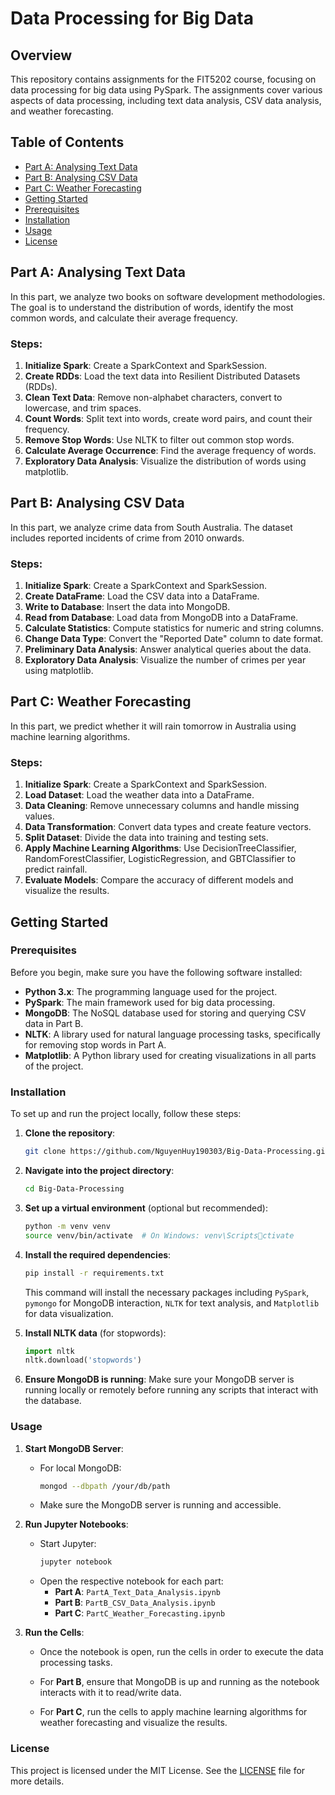 
# Data Processing for Big Data

## Overview

This repository contains assignments for the FIT5202 course, focusing on data processing for big data using PySpark. The assignments cover various aspects of data processing, including text data analysis, CSV data analysis, and weather forecasting.

## Table of Contents

- [Part A: Analysing Text Data](#part-a-analysing-text-data)
- [Part B: Analysing CSV Data](#part-b-analysing-csv-data)
- [Part C: Weather Forecasting](#part-c-weather-forecasting)
- [Getting Started](#getting-started)
- [Prerequisites](#prerequisites)
- [Installation](#installation)
- [Usage](#usage)
- [License](#license)

## Part A: Analysing Text Data

In this part, we analyze two books on software development methodologies. The goal is to understand the distribution of words, identify the most common words, and calculate their average frequency.

### Steps:
1. **Initialize Spark**: Create a SparkContext and SparkSession.
2. **Create RDDs**: Load the text data into Resilient Distributed Datasets (RDDs).
3. **Clean Text Data**: Remove non-alphabet characters, convert to lowercase, and trim spaces.
4. **Count Words**: Split text into words, create word pairs, and count their frequency.
5. **Remove Stop Words**: Use NLTK to filter out common stop words.
6. **Calculate Average Occurrence**: Find the average frequency of words.
7. **Exploratory Data Analysis**: Visualize the distribution of words using matplotlib.

## Part B: Analysing CSV Data

In this part, we analyze crime data from South Australia. The dataset includes reported incidents of crime from 2010 onwards.

### Steps:
1. **Initialize Spark**: Create a SparkContext and SparkSession.
2. **Create DataFrame**: Load the CSV data into a DataFrame.
3. **Write to Database**: Insert the data into MongoDB.
4. **Read from Database**: Load data from MongoDB into a DataFrame.
5. **Calculate Statistics**: Compute statistics for numeric and string columns.
6. **Change Data Type**: Convert the "Reported Date" column to date format.
7. **Preliminary Data Analysis**: Answer analytical queries about the data.
8. **Exploratory Data Analysis**: Visualize the number of crimes per year using matplotlib.

## Part C: Weather Forecasting

In this part, we predict whether it will rain tomorrow in Australia using machine learning algorithms.

### Steps:
1. **Initialize Spark**: Create a SparkContext and SparkSession.
2. **Load Dataset**: Load the weather data into a DataFrame.
3. **Data Cleaning**: Remove unnecessary columns and handle missing values.
4. **Data Transformation**: Convert data types and create feature vectors.
5. **Split Dataset**: Divide the data into training and testing sets.
6. **Apply Machine Learning Algorithms**: Use DecisionTreeClassifier, RandomForestClassifier, LogisticRegression, and GBTClassifier to predict rainfall.
7. **Evaluate Models**: Compare the accuracy of different models and visualize the results.

## Getting Started

### Prerequisites

Before you begin, make sure you have the following software installed:

- **Python 3.x**: The programming language used for the project.
- **PySpark**: The main framework used for big data processing.
- **MongoDB**: The NoSQL database used for storing and querying CSV data in Part B.
- **NLTK**: A library used for natural language processing tasks, specifically for removing stop words in Part A.
- **Matplotlib**: A Python library used for creating visualizations in all parts of the project.

### Installation

To set up and run the project locally, follow these steps:

1. **Clone the repository**:
   ```sh
   git clone https://github.com/NguyenHuy190303/Big-Data-Processing.git
   ```

2. **Navigate into the project directory**:
   ```sh
   cd Big-Data-Processing
   ```

3. **Set up a virtual environment** (optional but recommended):
   ```sh
   python -m venv venv
   source venv/bin/activate  # On Windows: venv\Scriptsctivate
   ```

4. **Install the required dependencies**:
   ```sh
   pip install -r requirements.txt
   ```
   This command will install the necessary packages including `PySpark`, `pymongo` for MongoDB interaction, `NLTK` for text analysis, and `Matplotlib` for data visualization.

5. **Install NLTK data** (for stopwords):
   ```python
   import nltk
   nltk.download('stopwords')
   ```

6. **Ensure MongoDB is running**:
   Make sure your MongoDB server is running locally or remotely before running any scripts that interact with the database.

### Usage

1. **Start MongoDB Server**:
   - For local MongoDB: 
     ```sh
     mongod --dbpath /your/db/path
     ```
   - Make sure the MongoDB server is running and accessible.

2. **Run Jupyter Notebooks**:
   - Start Jupyter:
     ```sh
     jupyter notebook
     ```
   - Open the respective notebook for each part:
     - **Part A**: `PartA_Text_Data_Analysis.ipynb`
     - **Part B**: `PartB_CSV_Data_Analysis.ipynb`
     - **Part C**: `PartC_Weather_Forecasting.ipynb`
   
3. **Run the Cells**:
   - Once the notebook is open, run the cells in order to execute the data processing tasks.

   - For **Part B**, ensure that MongoDB is up and running as the notebook interacts with it to read/write data.

   - For **Part C**, run the cells to apply machine learning algorithms for weather forecasting and visualize the results.

### License

This project is licensed under the MIT License. See the [LICENSE](LICENSE) file for more details.

